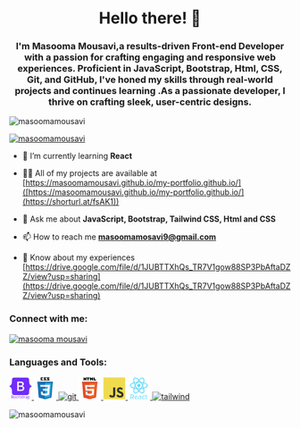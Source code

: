 <h1 align="center">Hello there! 👋 </h1>
<h3 align="center"> I'm Masooma Mousavi,a results-driven Front-end Developer with a passion for crafting engaging and responsive web experiences. Proficient in JavaScript, Bootstrap, Html, CSS, Git, and GitHub, I've honed my skills through real-world projects and continues learning .As a passionate developer, I thrive on crafting sleek, user-centric designs.</h3>

<p align="left"> <img src="https://komarev.com/ghpvc/?username=masoomamousavi&label=Profile%20views&color=0e75b6&style=flat" alt="masoomamousavi" /> </p>

<p align="left"> <a href="https://github.com/ryo-ma/github-profile-trophy"><img src="https://github-profile-trophy.vercel.app/?username=masoomamousavi" alt="masoomamousavi" /></a> </p>

- 🌱 I’m currently learning **React**

- 👨‍💻 All of my projects are available at [https://masoomamousavi.github.io/my-portfolio.github.io/]([https://masoomamousavi.github.io/my-portfolio.github.io/](https://shorturl.at/fsAK1))

- 💬 Ask me about **JavaScript, Bootstrap, Tailwind CSS, Html and CSS**

- 📫 How to reach me **masoomamosavi9@gmail.com**

- 📄 Know about my experiences [https://drive.google.com/file/d/1JUBTTXhQs_TR7V1gow88SP3PbAftaDZZ/view?usp=sharing](https://drive.google.com/file/d/1JUBTTXhQs_TR7V1gow88SP3PbAftaDZZ/view?usp=sharing)

<h3 align="left">Connect with me:</h3>
<p align="left">
<a href="https://linkedin.com/in/masooma mousavi" target="blank"><img align="center" src="https://raw.githubusercontent.com/rahuldkjain/github-profile-readme-generator/master/src/images/icons/Social/linked-in-alt.svg" alt="masooma mousavi" height="30" width="40" /></a>
</p>

<h3 align="left">Languages and Tools:</h3>
<p align="left"> <a href="https://getbootstrap.com" target="_blank" rel="noreferrer"> <img src="https://raw.githubusercontent.com/devicons/devicon/master/icons/bootstrap/bootstrap-plain-wordmark.svg" alt="bootstrap" width="40" height="40"/> </a> <a href="https://www.w3schools.com/css/" target="_blank" rel="noreferrer"> <img src="https://raw.githubusercontent.com/devicons/devicon/master/icons/css3/css3-original-wordmark.svg" alt="css3" width="40" height="40"/> </a> <a href="https://git-scm.com/" target="_blank" rel="noreferrer"> <img src="https://www.vectorlogo.zone/logos/git-scm/git-scm-icon.svg" alt="git" width="40" height="40"/> </a> <a href="https://www.w3.org/html/" target="_blank" rel="noreferrer"> <img src="https://raw.githubusercontent.com/devicons/devicon/master/icons/html5/html5-original-wordmark.svg" alt="html5" width="40" height="40"/> </a> <a href="https://developer.mozilla.org/en-US/docs/Web/JavaScript" target="_blank" rel="noreferrer"> <img src="https://raw.githubusercontent.com/devicons/devicon/master/icons/javascript/javascript-original.svg" alt="javascript" width="40" height="40"/> </a> <a href="https://reactjs.org/" target="_blank" rel="noreferrer"> <img src="https://raw.githubusercontent.com/devicons/devicon/master/icons/react/react-original-wordmark.svg" alt="react" width="40" height="40"/> </a> <a href="https://tailwindcss.com/" target="_blank" rel="noreferrer"> <img src="https://www.vectorlogo.zone/logos/tailwindcss/tailwindcss-icon.svg" alt="tailwind" width="40" height="40"/> </a> </p>

<p><img align="center" src="https://github-readme-stats.vercel.app/api/top-langs?username=masoomamousavi&show_icons=true&locale=en&layout=compact" alt="masoomamousavi" /></p>
